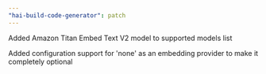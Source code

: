 ```yaml
---
"hai-build-code-generator": patch
---
```


Added Amazon Titan Embed Text V2 model to supported models list

Added configuration support for 'none' as an embedding provider to make it completely optional